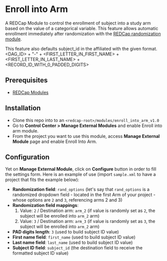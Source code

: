 # Enroll into Arm

A REDCap Module to control the enrollment of subject into a study arm based on the value of a categorical variable. This feature allows automatic enrollment immediately after randomization with the [REDCap randomization module](https://apps.icts.uiowa.edu/confluence/display/REDCapDocs/REDCap+Randomization+Module).

This feature also defaults subject_id in the affiliated with the given format.
<DAG_ID> + "-" + <FIRST_LETTER_IN_FIRST_NAME> + <FIRST_LETTER_IN_LAST_NAME> + <RECORD_ID_WITH_0_PADDED_DIGITS>

## Prerequisites
- [REDCap Modules](https://github.com/vanderbilt/redcap-external-modules)

## Installation
- Clone this repo into to an `<redcap-root>/modules/enroll_into_arm_v1.0`
- Go to **Control Center > Manage External Modules** and enable Enroll into arm module.
- From the project you want to use this module, access **Manage External Module** page and enable Enroll Into Arm.

## Configuration
Yet on **Manage External Module**, click on **Configure** button in order to fill the settings form. Here is an example of use (import `sample.xml` to have a project that fits the example below):

* **Randomization field**: `rand_options` (let's say that `rand_options` is a randomized dropdown field - located in the first Arm of your project - whose options are `2` and `3`, referencing arms 2 and 3)
* **Randomization field mappings**:
  1. Value: `2` / Destination arm: `arm_2` (if value is randomly set as `2`, the subject will be enrolled into `arm_2` arm)
  2. Value: `3` / Destination arm: `arm_3` (if value is randomly set as `3`, the subject will be enrolled into `arm_2` arm)
* **PAD digits length**: `3` (used to build subject ID value)
* **First name field**: `first_name` (used to build subject ID value)
* **Last name field**: `last_name` (used to build subject ID value)
* **Subject ID field**: `subject_id` (the destination field to receive the formatted subject ID value)
